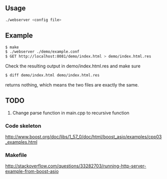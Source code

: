 
## Usage

```bash
./webserver <config file>
```

## Example

```bash
$ make
$ ./webserver ./demo/example.conf
$ GET http://localhost:8081/demo/index.html > demo/index.html.res  
```

Check the resulting output in demo/index.html.res and make sure
```bash
$ diff demo/index.html demo/index.html.res
```
returns nothing, which means the two files are exactly the same.

## TODO
1. Change parse function in main.cpp to recursive function

### Code skeleton
http://www.boost.org/doc/libs/1_57_0/doc/html/boost_asio/examples/cpp03_examples.html

### Makefile
http://stackoverflow.com/questions/33282703/running-http-server-example-from-boost-asio
